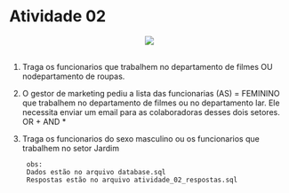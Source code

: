 # Atividade 02

<div align="center">
   <a href="#" alt="Language">
        <img src="https://img.shields.io/static/v1?label=Language&message=MYSQL&color=blue&style=for-the-badge" /></a>
    
</div>

<br>



1. Traga os funcionarios que trabalhem no departamento de filmes OU nodepartamento de roupas.


2. O gestor de marketing pediu a lista das funcionarias (AS) = FEMININO que trabalhem no departamento de filmes ou no departamento lar. Ele necessita enviar um email para as colaboradoras desses dois setores. OR +  AND *

3. Traga os funcionarios do sexo masculino ou os funcionarios que trabalhem no setor Jardim


        obs: 
        Dados estão no arquivo database.sql
        Respostas estão no arquivo atividade_02_respostas.sql